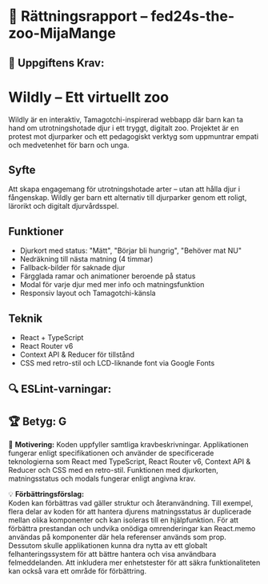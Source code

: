 # 📌 Rättningsrapport – fed24s-the-zoo-MijaMange

## 🎯 Uppgiftens Krav:
# Wildly – Ett virtuellt zoo

Wildly är en interaktiv, Tamagotchi-inspirerad webbapp där barn kan ta hand om utrotningshotade djur i ett tryggt, digitalt zoo. Projektet är en protest mot djurparker och ett pedagogiskt verktyg som uppmuntrar empati och medvetenhet för barn och unga.

## Syfte
Att skapa engagemang för utrotningshotade arter – utan att hålla djur i fångenskap. Wildly ger barn ett alternativ till djurparker genom ett roligt, lärorikt och digitalt djurvårdsspel.

## Funktioner
- Djurkort med status: "Mätt", "Börjar bli hungrig", "Behöver mat NU"
- Nedräkning till nästa matning (4 timmar)
- Fallback-bilder för saknade djur
- Färgglada ramar och animationer beroende på status
- Modal för varje djur med mer info och matningsfunktion
- Responsiv layout och Tamagotchi-känsla

## Teknik
- React + TypeScript
- React Router v6
- Context API & Reducer för tillstånd
- CSS med retro-stil och LCD-liknande font via Google Fonts



## 🔍 ESLint-varningar:


## 🏆 **Betyg: G**
📌 **Motivering:** Koden uppfyller samtliga kravbeskrivningar. Applikationen fungerar enligt specifikationen och använder de specificerade teknologierna som React med TypeScript, React Router v6, Context API & Reducer och CSS med en retro-stil. Funktionen med djurkorten, matningsstatus och modals fungerar enligt angivna krav.

💡 **Förbättringsförslag:**  
Koden kan förbättras vad gäller struktur och återanvändning. Till exempel, flera delar av koden för att hantera djurens matningsstatus är duplicerade mellan olika komponenter och kan isoleras till en hjälpfunktion. För att förbättra prestandan och undvika onödiga omrenderingar kan React.memo användas på komponenter där hela referenser används som prop. Dessutom skulle applikationen kunna dra nytta av ett globalt felhanteringssystem för att bättre hantera och visa användbara felmeddelanden. Att inkludera mer enhetstester för att säkra funktionaliteten kan också vara ett område för förbättring.